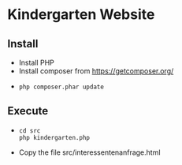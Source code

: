 # Kindergarten Website

## Install

- Install PHP
- Install composer from https://getcomposer.org/
- ```
  php composer.phar update
  ```
  
## Execute

- ```
  cd src
  php kindergarten.php
  ```
- Copy the file src/interessentenanfrage.html  